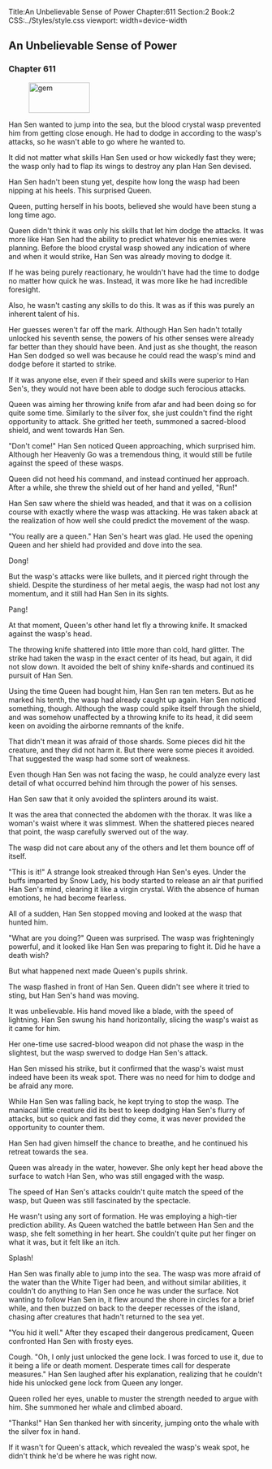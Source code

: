 Title:An Unbelievable Sense of Power 
Chapter:611 
Section:2 
Book:2 
CSS:../Styles/style.css 
viewport: width=device-width
  
## An Unbelievable Sense of Power
### Chapter 611
  
<figure>
	<img src="../Images/gem.gif" alt="gem" id="gem" width="120" height="60" />
</figure>
  

  
Han Sen wanted to jump into the sea, but the blood crystal wasp prevented him from getting close enough. He had to dodge in according to the wasp's attacks, so he wasn't able to go where he wanted to.

It did not matter what skills Han Sen used or how wickedly fast they were; the wasp only had to flap its wings to destroy any plan Han Sen devised.

Han Sen hadn't been stung yet, despite how long the wasp had been nipping at his heels. This surprised Queen.

Queen, putting herself in his boots, believed she would have been stung a long time ago.

Queen didn't think it was only his skills that let him dodge the attacks. It was more like Han Sen had the ability to predict whatever his enemies were planning. Before the blood crystal wasp showed any indication of where and when it would strike, Han Sen was already moving to dodge it.

If he was being purely reactionary, he wouldn't have had the time to dodge no matter how quick he was. Instead, it was more like he had incredible foresight.

Also, he wasn't casting any skills to do this. It was as if this was purely an inherent talent of his.

Her guesses weren't far off the mark. Although Han Sen hadn't totally unlocked his seventh sense, the powers of his other senses were already far better than they should have been. And just as she thought, the reason Han Sen dodged so well was because he could read the wasp's mind and dodge before it started to strike.

If it was anyone else, even if their speed and skills were superior to Han Sen's, they would not have been able to dodge such ferocious attacks.

Queen was aiming her throwing knife from afar and had been doing so for quite some time. Similarly to the silver fox, she just couldn't find the right opportunity to attack. She gritted her teeth, summoned a sacred-blood shield, and went towards Han Sen.

"Don't come!" Han Sen noticed Queen approaching, which surprised him. Although her Heavenly Go was a tremendous thing, it would still be futile against the speed of these wasps.

Queen did not heed his command, and instead continued her approach. After a while, she threw the shield out of her hand and yelled, "Run!"

Han Sen saw where the shield was headed, and that it was on a collision course with exactly where the wasp was attacking. He was taken aback at the realization of how well she could predict the movement of the wasp.

"You really are a queen." Han Sen's heart was glad. He used the opening Queen and her shield had provided and dove into the sea.

Dong!

But the wasp's attacks were like bullets, and it pierced right through the shield. Despite the sturdiness of her metal aegis, the wasp had not lost any momentum, and it still had Han Sen in its sights.

Pang!

At that moment, Queen's other hand let fly a throwing knife. It smacked against the wasp's head.

The throwing knife shattered into little more than cold, hard glitter. The strike had taken the wasp in the exact center of its head, but again, it did not slow down. It avoided the belt of shiny knife-shards and continued its pursuit of Han Sen.

Using the time Queen had bought him, Han Sen ran ten meters. But as he marked his tenth, the wasp had already caught up again. Han Sen noticed something, though. Although the wasp could spike itself through the shield, and was somehow unaffected by a throwing knife to its head, it did seem keen on avoiding the airborne remnants of the knife.

That didn't mean it was afraid of those shards. Some pieces did hit the creature, and they did not harm it. But there were some pieces it avoided. That suggested the wasp had some sort of weakness.

Even though Han Sen was not facing the wasp, he could analyze every last detail of what occurred behind him through the power of his senses.

Han Sen saw that it only avoided the splinters around its waist.

It was the area that connected the abdomen with the thorax. It was like a woman's waist where it was slimmest. When the shattered pieces neared that point, the wasp carefully swerved out of the way.

The wasp did not care about any of the others and let them bounce off of itself.

"This is it!" A strange look streaked through Han Sen's eyes. Under the buffs imparted by Snow Lady, his body started to release an air that purified Han Sen's mind, clearing it like a virgin crystal. With the absence of human emotions, he had become fearless.

All of a sudden, Han Sen stopped moving and looked at the wasp that hunted him.

"What are you doing?" Queen was surprised. The wasp was frighteningly powerful, and it looked like Han Sen was preparing to fight it. Did he have a death wish?

But what happened next made Queen's pupils shrink.

The wasp flashed in front of Han Sen. Queen didn't see where it tried to sting, but Han Sen's hand was moving.

It was unbelievable. His hand moved like a blade, with the speed of lightning. Han Sen swung his hand horizontally, slicing the wasp's waist as it came for him.

Her one-time use sacred-blood weapon did not phase the wasp in the slightest, but the wasp swerved to dodge Han Sen's attack.

Han Sen missed his strike, but it confirmed that the wasp's waist must indeed have been its weak spot. There was no need for him to dodge and be afraid any more.

While Han Sen was falling back, he kept trying to stop the wasp. The maniacal little creature did its best to keep dodging Han Sen's flurry of attacks, but so quick and fast did they come, it was never provided the opportunity to counter them.

Han Sen had given himself the chance to breathe, and he continued his retreat towards the sea.

Queen was already in the water, however. She only kept her head above the surface to watch Han Sen, who was still engaged with the wasp.

The speed of Han Sen's attacks couldn't quite match the speed of the wasp, but Queen was still fascinated by the spectacle.

He wasn't using any sort of formation. He was employing a high-tier prediction ability. As Queen watched the battle between Han Sen and the wasp, she felt something in her heart. She couldn't quite put her finger on what it was, but it felt like an itch.

Splash!

Han Sen was finally able to jump into the sea. The wasp was more afraid of the water than the White Tiger had been, and without similar abilities, it couldn't do anything to Han Sen once he was under the surface. Not wanting to follow Han Sen in, it flew around the shore in circles for a brief while, and then buzzed on back to the deeper recesses of the island, chasing after creatures that hadn't returned to the sea yet.

"You hid it well." After they escaped their dangerous predicament, Queen confronted Han Sen with frosty eyes.

Cough. "Oh, I only just unlocked the gene lock. I was forced to use it, due to it being a life or death moment. Desperate times call for desperate measures." Han Sen laughed after his explanation, realizing that he couldn't hide his unlocked gene lock from Queen any longer.

Queen rolled her eyes, unable to muster the strength needed to argue with him. She summoned her whale and climbed aboard.

"Thanks!" Han Sen thanked her with sincerity, jumping onto the whale with the silver fox in hand.

If it wasn't for Queen's attack, which revealed the wasp's weak spot, he didn't think he'd be where he was right now.